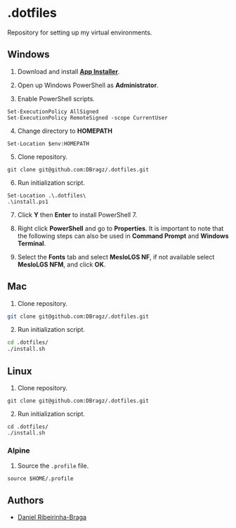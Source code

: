 # .dotfiles

Repository for setting up my virtual environments.

## Windows

1. Download and install [**App Installer**](https://apps.microsoft.com/store/detail/app-installer/9NBLGGH4NNS1?hl=en-us&gl=us).

2. Open up Windows PowerShell as **Administrator**.

3. Enable PowerShell scripts.

```pwsh
Set-ExecutionPolicy AllSigned
Set-ExecutionPolicy RemoteSigned -scope CurrentUser
```
4. Change directory to **HOMEPATH**

```pwsh
Set-Location $env:HOMEPATH
```

5. Clone repository.

```pwsh
git clone git@github.com:DBragz/.dotfiles.git
```

6. Run initialization script.

```pwsh
Set-Location .\.dotfiles\
.\install.ps1
```

7. Click **Y** then **Enter** to install PowerShell 7.

8. Right click **PowerShell** and go to **Properties**. It is important to note that the following steps can also be used in **Command Prompt** and **Windows Terminal**.

9. Select the **Fonts** tab and select **MesloLGS NF**, if not available select **MesloLGS NFM**, and click **OK**.

## Mac

1. Clone repository.

```zsh
git clone git@github.com:DBragz/.dotfiles.git
```

2. Run initialization script.

```zsh
cd .dotfiles/
./install.sh
```

## Linux

1. Clone repository.

```ash
git clone git@github.com:DBragz/.dotfiles.git
```

2. Run initialization script.

```ash
cd .dotfiles/
./install.sh
```

### Alpine

1. Source the `.profile` file.  

```ash
source $HOME/.profile
```

## Authors

- [Daniel Ribeirinha-Braga](https://github.com/DBragz)

